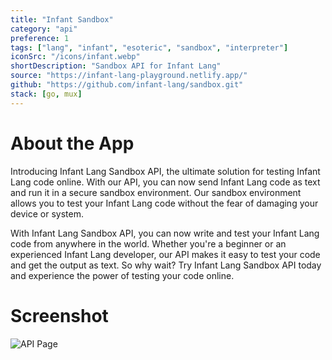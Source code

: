 ```yaml
---
title: "Infant Sandbox"
category: "api"
preference: 1
tags: ["lang", "infant", "esoteric", "sandbox", "interpreter"]
iconSrc: "/icons/infant.webp"
shortDescription: "Sandbox API for Infant Lang"
source: "https://infant-lang-playground.netlify.app/"
github: "https://github.com/infant-lang/sandbox.git"
stack: [go, mux]
---
```


# About the App

Introducing Infant Lang Sandbox API, the ultimate solution for testing Infant Lang code online. With our API, you can now send Infant Lang code as text and run it in a secure sandbox environment. Our sandbox environment allows you to test your Infant Lang code without the fear of damaging your device or system.

With Infant Lang Sandbox API, you can now write and test your Infant Lang code from anywhere in the world. Whether you're a beginner or an experienced Infant Lang developer, our API makes it easy to test your code and get the output as text. So why wait? Try Infant Lang Sandbox API today and experience the power of testing your code online.

# Screenshot

![API Page](/screenshots/infant-sandbox.webp)

